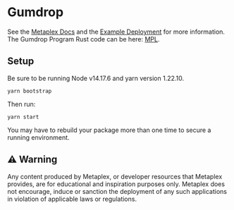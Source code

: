 # Gumdrop 

See the [Metaplex Docs](https://docs.metaplex.com/airdrops/create-gumdrop) and the
[Example Deployment](https://gumdrop.metaplex.com/) for more information. The Gumdrop Program Rust code can be here: [MPL](https://github.com/metaplex-foundation/metaplex-program-library/tree/master/gumdrop).

## Setup

Be sure to be running Node v14.17.6 and yarn version 1.22.10.

`yarn bootstrap`

Then run:

`yarn start`

You may have to rebuild your package more than one time to secure a
running environment.

## ⚠️ Warning

Any content produced by Metaplex, or developer resources that Metaplex provides, are for educational and inspiration purposes only. Metaplex does not encourage, induce or sanction the deployment of any such applications in violation of applicable laws or regulations.
